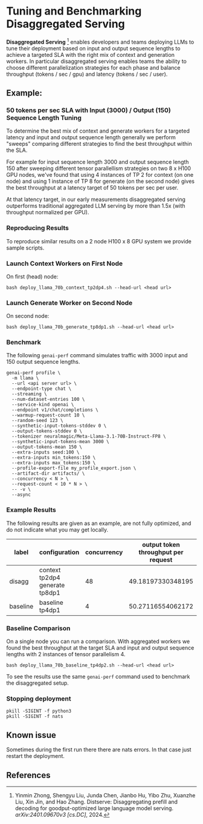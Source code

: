 <!--
SPDX-FileCopyrightText: Copyright (c) 2024-2025 NVIDIA CORPORATION & AFFILIATES. All rights reserved.
SPDX-License-Identifier: Apache-2.0

Licensed under the Apache License, Version 2.0 (the "License");
you may not use this file except in compliance with the License.
You may obtain a copy of the License at

http://www.apache.org/licenses/LICENSE-2.0

Unless required by applicable law or agreed to in writing, software
distributed under the License is distributed on an "AS IS" BASIS,
WITHOUT WARRANTIES OR CONDITIONS OF ANY KIND, either express or implied.
See the License for the specific language governing permissions and
limitations under the License.
-->

# Tuning and Benchmarking Disaggregated Serving

**Disaggregated Serving** [^1] enables developers and teams deploying
LLMs to tune their deployment based on input and output sequence
lengths to achieve a targeted SLA with the right mix of context and
generation workers. In particular disaggregated serving enables teams
the ability to choose different parallelization strategies for each
phase and balance throughput (tokens / sec / gpu) and latency (tokens
/ sec / user).

## Example:

### 50 tokens per sec SLA with Input (3000) / Output (150)  Sequence Length Tuning

To determine the best mix of context and generate workers for a
targeted latency and input and output sequence length generally we
perform "sweeps" comparing different strategies to find the best
throughput within the SLA.

For example for input sequence length 3000 and output sequence length
150 after sweeping different tensor parallellism strategies on two
8 x H100 GPU nodes, we've found that using 4 instances of TP 2 for
context (on one node) and using 1 instance of TP 8 for generate (on
the second node) gives the best throughput at a latency target of 50
tokens per sec per user.

At that latency target, in our early measurements disaggregated
serving outperforms traditional aggregated LLM serving by more than 1.5x
(with throughput normalized per GPU).

### Reproducing Results

To reproduce similar results on a 2 node H100 x 8 GPU system we
provide sample scripts.

### Launch Context Workers on First Node

On first (head) node:

```
bash deploy_llama_70b_context_tp2dp4.sh --head-url <head url>
```

### Launch Generate Worker on Second Node

On second node:

```
bash deploy_llama_70b_generate_tp8dp1.sh --head-url <head url>
```

### Benchmark

The following `genai-perf` command simulates traffic with 3000 input and 150 output sequence lengths.

```
genai-perf profile \
  -m llama \
  --url <api server url> \
  --endpoint-type chat \
  --streaming \
  --num-dataset-entries 100 \
  --service-kind openai \
  --endpoint v1/chat/completions \
  --warmup-request-count 10 \
  --random-seed 123 \
  --synthetic-input-tokens-stddev 0 \
  --output-tokens-stddev 0 \
  --tokenizer neuralmagic/Meta-Llama-3.1-70B-Instruct-FP8 \
  --synthetic-input-tokens-mean 3000 \
  --output-tokens-mean 150 \
  --extra-inputs seed:100 \
  --extra-inputs min_tokens:150 \
  --extra-inputs max_tokens:150 \
  --profile-export-file my_profile_export.json \
  --artifact-dir artifacts/ \
  --concurrency < N > \
  --request-count < 10 * N > \
  -- -v \
  --async
```

### Example Results

The following results are given as an example, are not fully
optimized, and do not indicate what you may get locally.

| label    | configuration                  | concurrency | output token throughput per request | output token throughput per gpu | time to first token | inter token latency |
|----------|--------------------------------|-------------|-------------------------------------|---------------------------------|---------------------|---------------------|
| disagg   | context tp2dp4 generate tp8dp1 |          48 |                    49.18197330348195      |        87.55798331              |       1157.4852116520833    |       15.935926391666667  |
| baseline | baseline tp4dp1                |           4 |                         50.27116554062172 |                     56.26445983 |         709.2506074249999 |         15.265875249999999 |

###  Baseline Comparison

On a single node you can run a comparison. With aggregated workers we
found the best throughput at the target SLA and input and output
sequence lengths with 2 instances of tensor parallelism 4.

```
bash deploy_llama_70b_baseline_tp4dp2.sh --head-url <head url>
```

To see the results use the same `genai-perf` command used to benchmark
the disaggregated setup.


### Stopping deployment

```
pkill -SIGINT -f python3
pkill -SIGINT -f nats
```

## Known issue

Sometimes during the first run there there are nats errors. In that case just restart the deployment.

## References

[^1]: Yinmin Zhong, Shengyu Liu, Junda Chen, Jianbo Hu, Yibo Zhu, Xuanzhe Liu, Xin Jin, and Hao
Zhang. Distserve: Disaggregating prefill and decoding for goodput-optimized large language
model serving. *arXiv:2401.09670v3 [cs.DC]*, 2024.

